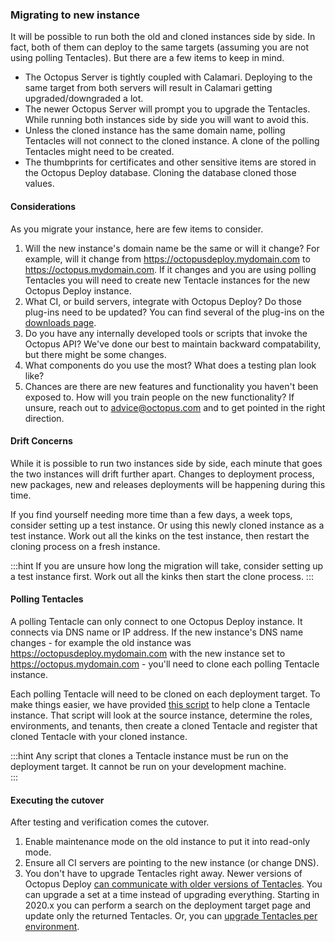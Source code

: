 ### Migrating to new instance 

It will be possible to run both the old and cloned instances side by side.  In fact, both of them can deploy to the same targets (assuming you are not using polling Tentacles).  But there are a few items to keep in mind.

- The Octopus Server is tightly coupled with Calamari.  Deploying to the same target from both servers will result in Calamari getting upgraded/downgraded a lot.  
- The newer Octopus Server will prompt you to upgrade the Tentacles.  While running both instances side by side you will want to avoid this.
- Unless the cloned instance has the same domain name, polling Tentacles will not connect to the cloned instance.  A clone of the polling Tentacles might need to be created.
- The thumbprints for certificates and other sensitive items are stored in the Octopus Deploy database.  Cloning the database cloned those values.

#### Considerations

As you migrate your instance, here are few items to consider.  

1. Will the new instance's domain name be the same or will it change?  For example, will it change from https://octopusdeploy.mydomain.com to https://octopus.mydomain.com.  If it changes and you are using polling Tentacles you will need to create new Tentacle instances for the new Octopus Deploy instance.
2. What CI, or build servers, integrate with Octopus Deploy?  Do those plug-ins need to be updated?  You can find several of the plug-ins on the [downloads page](https://octopus.com/downloads).
3. Do you have any internally developed tools or scripts that invoke the Octopus API?  We've done our best to maintain backward compatability, but there might be some changes.  
4. What components do you use the most?  What does a testing plan look like? 
5. Chances are there are new features and functionality you haven't been exposed to.  How will you train people on the new functionality?  If unsure, reach out to advice@octopus.com and to get pointed in the right direction.

#### Drift Concerns

While it is possible to run two instances side by side, each minute that goes the two instances will drift further apart.  Changes to deployment process, new packages, new and releases deployments will be happening during this time.  

If you find yourself needing more time than a few days, a week tops, consider setting up a test instance.  Or using this newly cloned instance as a test instance.  Work out all the kinks on the test instance, then restart the cloning process on a fresh instance.

:::hint
If you are unsure how long the migration will take, consider setting up a test instance first.  Work out all the kinks then start the clone process.
:::

#### Polling Tentacles

A polling Tentacle can only connect to one Octopus Deploy instance.  It connects via DNS name or IP address.  If the new instance's DNS name changes - for example the old instance was https://octopusdeploy.mydomain.com with the new instance set to https://octopus.mydomain.com - you'll need to clone each polling Tentacle instance.

Each polling Tentacle will need to be cloned on each deployment target.  To make things easier, we have provided [this script](https://github.com/OctopusDeployLabs/SpaceCloner/blob/master/CloneTentacleInstance.ps1) to help clone a Tentacle instance.  That script will look at the source instance, determine the roles, environments, and tenants, then create a cloned Tentacle and register that cloned Tentacle with your cloned instance.  

:::hint
Any script that clones a Tentacle instance must be run on the deployment target.  It cannot be run on your development machine.  
:::

#### Executing the cutover

After testing and verification comes the cutover.  

1. Enable maintenance mode on the old instance to put it into read-only mode.
1. Ensure all CI servers are pointing to the new instance (or change DNS).
1. You don't have to upgrade Tentacles right away.  Newer versions of Octopus Deploy [can communicate with older versions of Tentacles](/docs/support/compatibility.md).  You can upgrade a set at a time instead of upgrading everything.  Starting in 2020.x you can perform a search on the deployment target page and update only the returned Tentacles.  Or, you can [upgrade Tentacles per environment](https://www.youtube.com/watch?v=KVxdSdYAqQU&t=352s).  